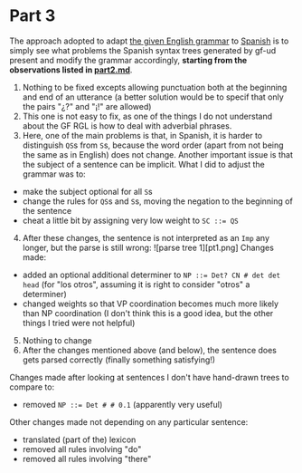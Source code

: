 # Part 3
The approach adopted to adapt [the given English grammar](https://github.com/harisont/comp-syntax-2020/blob/master/lab1/chapter4/English.dbnf) to [Spanish](https://github.com/harisont/comp-syntax-2020/blob/master/lab1/chapter4/Spanish.dbnf) is to simply see what problems the Spanish syntax trees generated by gf-ud present and modify the grammar accordingly, __starting from the observations listed in [part2.md](https://github.com/harisont/comp-syntax-2020/blob/master/lab1/chapter4/part2.md)__.

1. Nothing to be fixed excepts allowing punctuation both at the beginning and end of an utterance (a better solution would be to specif that only the pairs "¿?" and "¡!" are allowed)
2. This one is not easy to fix, as one of the things I do not understand about the GF RGL is how to deal with adverbial phrases.
3. Here, one of the main problems is that, in Spanish, it is harder to distinguish `QS`s from `S`s, because the word order (apart from not being the same as in English) does not change. Another important issue is that the subject of a sentence can be implicit. What I did to adjust the grammar was to:
  - make the subject optional for all `S`s
  - change the rules for `QS`s and `S`s, moving the negation to the beginning of the sentence
  - cheat a little bit by assigning very low weight to `SC ::= QS`
4. After these changes, the sentence is not interpreted as an `Imp` any longer, but the parse is still wrong:
![parse tree 1][pt1.png]
Changes made:
  - added an optional additional determiner to `NP ::= Det? CN # det det head` (for "los otros", assuming it is right to consider "otros" a determiner)
  - changed weights so that VP coordination becomes much more likely than NP coordination (I don't think this is a good idea, but the other things I tried were not helpful)
5. Nothing to change
6. After the changes mentioned above (and below), the sentence does gets parsed correctly (finally something satisfying!)

Changes made after looking at sentences I don't have hand-drawn trees to compare to:

- removed `NP ::= Det # # 0.1` (apparently very useful)

Other changes made not depending on any particular sentence:

- translated (part of the) lexicon
- removed all rules involving "do"
- removed all rules involving "there"
